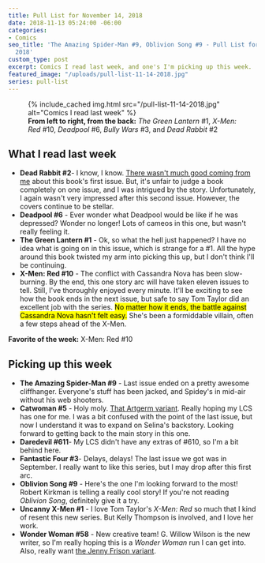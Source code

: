 ```yaml
---
title: Pull List for November 14, 2018
date: 2018-11-13 05:24:00 -06:00
categories:
- Comics
seo_title: 'The Amazing Spider-Man #9, Oblivion Song #9 - Pull List for November 14,
  2018'
custom_type: post
excerpt: Comics I read last week, and one's I'm picking up this week.
featured_image: "/uploads/pull-list-11-14-2018.jpg"
series: pull-list
---
```


<figure class="extendout">
  {% include_cached img.html src="/pull-list-11-14-2018.jpg" alt="Comics I read last week" %}
  <figcaption><strong>From left to right, from the back:</strong> <em>The Green Lantern</em> #1, <em>X-Men: Red</em> #10, <em>Deadpool</em> #6, <em>Bully Wars</em> #3, and <em>Dead Rabbit</em> #2</figcaption>
</figure>

## What I read last week

- **Dead Rabbit #2**- I know, I know. [There wasn't much good coming from me](/2018/10/dead-rabbit-number-1-review-aipt/) about this book's first issue. But, it's unfair to judge a book completely on one issue, and I was intrigued by the story. Unfortunately, I again wasn't very impressed after this second issue. However, the covers continue to be stellar.
- **Deadpool #6** - Ever wonder what Deadpool would be like if he was depressed? Wonder no longer! Lots of cameos in this one, but wasn't really feeling it.
- **The Green Lantern #1** - Ok, so what the hell just happened? I have no idea what is going on in this issue, which is strange for a #1. All the hype around this book twisted my arm into picking this up, but I don't think I'll be continuing.
- **X-Men: Red #10** - The conflict with Cassandra Nova has been slow-burning. By the end, this one story arc will have taken eleven issues to tell. Still, I've thoroughly enjoyed every minute. It'll be exciting to see how the book ends in the next issue, but safe to say Tom Taylor did an excellent job with the series. <mark>No matter how it ends, the battle against Cassandra Nova hasn't felt easy.</mark> She's been a formiddable villain, often a few steps ahead of the X-Men.

**Favorite of the week:** X-Men: Red #10

## Picking up this week

- **The Amazing Spider-Man #9** - Last issue ended on a pretty awesome cliffhanger. Everyone's stuff has been jacked, and Spidey's in mid-air without his web shooters.
- **Catwoman #5** - Holy moly. [That Artgerm variant](https://leagueofcomicgeeks.com/comic/4860616/catwoman-5?variant=3285525). Really hoping my LCS has one for me. I was a bit confused with the point of the last issue, but now I understand it was to expand on Selina's backstory. Looking forward to getting back to the main story in this one.
- **Daredevil #611**- My LCS didn't have any extras of #610, so I'm a bit behind here.
- **Fantastic Four #3**- Delays, delays! The last issue we got was in September. I really want to like this series, but I may drop after this first arc.
- **Oblivion Song #9** - Here's the one I'm looking forward to the most! Robert Kirkman is telling a really cool story! If you're not reading _Oblivion Song_, definitely give it a try.
- **Uncanny X-Men #1** - I love Tom Taylor's _X-Men: Red_ so much that I kind of resent this new series. But Kelly Thompson is involved, and I love her work.
- **Wonder Woman #58** - New creative team! G. Willow Wilson is the new writer, so I'm really hoping this is a _Wonder Woman_ run I can get into. Also, really want [the Jenny Frison variant](https://leagueofcomicgeeks.com/comic/6373462/wonder-woman-58?variant=4993135).
